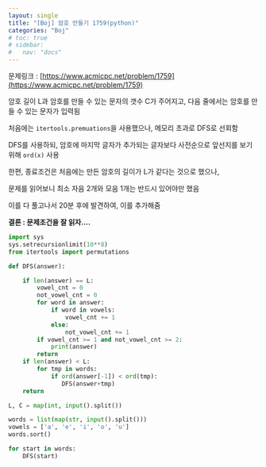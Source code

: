```yaml
---
layout: single
title: "[Boj] 암호 만들기 1759(python)"
categories: "Boj"
# toc: true
# sidebar:
#   nav: "docs"
---
```


문제링크 : [https://www.acmicpc.net/problem/1759](https://www.acmicpc.net/problem/1759)

암호 길이 L과 암호를 만들 수 있는 문자의 갯수 C가 주어지고, 다음 줄에서는 암호를 만들 수 있는 문자가 입력됨

처음에는 `itertools.premuations`을 사용했으나, 메모리 초과로 DFS로 선회함

DFS를 사용하되, 암호에 마지막 글자가 추가되는 글자보다 사전순으로 앞선지를 보기 위해 `ord(x)` 사용

한편, 종료조건은 처음에는 만든 암호의 길이가 L가 같다는 것으로 했으나,

문제를 읽어보니 최소 자음 2개와 모음 1개는 반드시 있어야만 했음

이를 다 풀고나서 20분 후에 발견하여, 이를 추가해줌

**결론 : 문제조건을 잘 읽자....**

```python
import sys
sys.setrecursionlimit(10**8)
from itertools import permutations

def DFS(answer):

    if len(answer) == L:
        vowel_cnt = 0
        not_vowel_cnt = 0
        for word in answer:
            if word in vowels:
                vowel_cnt += 1
            else:
                not_vowel_cnt += 1
        if vowel_cnt >= 1 and not_vowel_cnt >= 2:
            print(answer)
        return
    if len(answer) < L:
        for tmp in words:
            if ord(answer[-1]) < ord(tmp):
               DFS(answer+tmp)
    return

L, C = map(int, input().split())

words = list(map(str, input().split()))
vowels = ['a', 'e', 'i', 'o', 'u']
words.sort()

for start in words:
    DFS(start)
```
